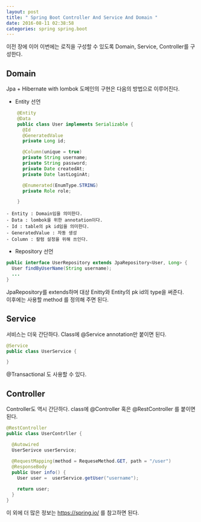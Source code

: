 ```yaml
---
layout: post
title: " Spring Boot Controller And Service And Domain "
date: 2016-08-11 02:38:58
categories: spring spring.boot
---
```


이전 장에 이어 이번에는 로직을 구성할 수 있도록 Domain, Service, Controller를 구성한다.  

## Domain  
Jpa + Hibernate with lombok 도메인의 구현은 다음의 방법으로 이루어진다.  

- Entity 선언  
       
```java
    @Entity
    @Data
    public class User implements Serializable {
      @Id
      @GeneratedValue
      private Long id;

      @Column(unique = true)
      private String username;
      private String password;
      private Date createdAt;
      private Date lastLoginAt;

      @Enumerated(EnumType.STRING)
      private Role role;

    }
```  
    - Entity : Domain임을 의미한다.  
    - Data : lombok을 위한 annotation이다.    
    - Id : table의 pk id임을 의미한다.  
    - GeneratedValue : 자동 생성  
    - Column : 칼럼 설정을 위해 쓰인다.  


- Repository 선언  

```java
public interface UserRepository extends JpaRepository<User, Long> {
  User findByUserName(String username);
  ...
}
```  

JpaRepository를 extends하며 대상 Enitty와 Entity의 pk id의 type을 써준다.  
이후에는 사용할 method 를 정의해 주면 된다.  


## Service  
서비스는 더욱 간단하다. Class에 @Service annotation만 붙이면 된다.  

```java
@Service
public class UserService {

}
```

@Transactional 도 사용할 수 있다.   


## Controller
Controller도 역시 간단하다. class에 @Controller 혹은 @RestController 를 붙이면 된다.  

```java
@RestController
public class UserContrller {

  @Autowired
  UserSerivce userService;
  
  @RequestMapping(method = RequeseMethod.GET, path = "/user")
  @ResponseBody
  public User info() {
    User user =  userService.getUser("username");

    return user;
  }
}
``` 

이 외에 더 많은 정보는 https://spring.io/ 를 참고하면 된다.  
